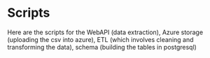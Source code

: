 # Scripts

Here are the scripts for the WebAPI (data extraction), Azure storage (uploading the csv into azure), ETL (which involves cleaning and transforming the data), schema (building the tables in postgresql)
